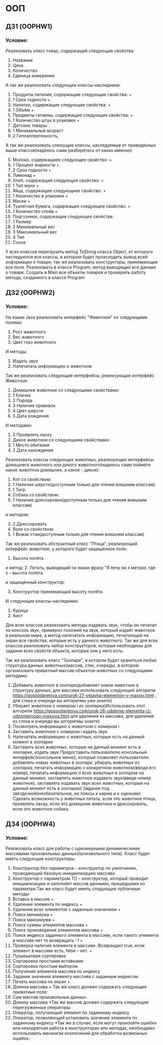 # ООП
## ДЗ1 (OOPHW1)
### Условие:
Реализовать класс товар, содержащий следующие свойства:
1. Название
2. Цена
3. Количество
4. Единица измерения

А так же реализовать следующие классы-наследники:

1. Продукты питания, содержащие следующие свойства: +
1. 1 Срок годности +
2. Напитки, содержащие следующие свойства: +
2. 1 Объём +
3. Предметы гигиены, содержащие следующие свойства: +
3. 1 Количество штук в упаковке +
4. Детские товары:
4. 1 Минимальный возраст
4. 2 Гипоаллергенность,

А так же реализовать слеюущие классы, наследуемые от приведённых выше классов(надеюсь сами разберётесь от каких именно):

5. Молоко, содержащиее следующее свойство: +
5. 1 Процент жирности + 
5. 2 Срок годности +
6. Лимонад +
7. Хлеб, содержащий следующие свойство: +
7. 1 Тип муки +
8. Яйца, содержащее следующиее свойство: +
8. 1 Количество в упаковке +
9. Маски +
10. Туалетная бумага, содержащее следующее свойство: +
10. 1 Количество слоёв +
11. Подгузники, содержащие следующее свойства:
11. 1 Размер
11. 2 Минимальный вес
11. 3 Максимальный вес
11. 4 Тип
12. Соска

У всех классов перегрузить метод ToString класса Object, от которого наследуются все классы, в котором будет происходить вывод всей информации о товаре, так же реализовать конструкторы, принемающие все поля.
Реализовать в классе Program, метод выводящий все данные о товаре. Создать в Main все объекты товаров и проверить работу метода, созданного в классе Program


## ДЗ2 (OOPHW2)
### Условие:
На языке Java реализовать интерфейс "Животное" со следующими полями:
1. Рост животного
2. Вес животного
3. Цвет глаз животного

И методы:
1. Издать звук
2. Напечатать информацию о животном

Так же реализовать следующие интерфейсы, реализующие интерфейс Животное:
1. Домашнее животное со следующими свойствами:
1. 1 Кличка
1. 2 Порода
1. 3 Наличие прививок
1. 4 Цвет шерсти
1. 5 Дата рождения

И методами:
1. 5 Проявлять ласку
2. Дикое животное со следующими свойствами:
2. 1 Место обитания
2. 2 Дата нахождения

Реализовать классы следующих животных, реализующих интерфейсы домашнего животного или дикого животного(надеюсь сами поймёте какое животное домашнее, а какое - дикое):
1. Кот со свойством:
1. 1 Наличие шерсти(доступным только для чтения внешним классам)
2. 1 Тигр
3. Собака со свойством:
3. 1 Наличие дрессировки(доступным только для чтения внешним классам)

и методом:

3. 2 Дрессировать
4. Волк со свойством:
4. 1 Вожак стаи(доступным только для чтения внешним классам)

Так же реализовать абстрактный класс "Птица", реализующий интерфейс животное, у которого будет защищённое поле:
1. Высота полёта

и метод:
2. Летать, выводящий на экран фразу "Я лечу на x метрах, где x - высота полёта

и защищённый конструктор:

3. Конструктор принемающий высоту полёта

И следующие классы-наследники:
1. Курица
2. Аист

Для всех классов реализовать методы издавать звук, чтобы он печатал на консоль звук, примерно похожий на звук, который издаёт животное в реальном мире, а метод напечатать информацию, печатающий на экран все свойства, которые есть у данного животного. Так же для всех классов реализовать набор конструкторов, которые необходимы для задания всех свойств объекта, которые они у него есть.

Так же реализовать класс "Зоопарк", в котором будет храниться любая структура данных животных(массив, стек, очередь), в котором организовать приватный массив объектов-животных со следующими методами:

1. Добавить животное в зоопарк(добавляет новое животное в структуру данных, для массива использовать следующий алгоритм https://gospodaretsva.com/urok-27-vstavka-elementov-v-massiv.html , для стека и очереди вы алгоритмы уже знаете)
2. Убирает животное с номером i из зоопарка(Использовать этот алгоритм https://gospodaretsva.com/urok-26-udalenie-elementa-iz-odnomernogo-massiva.html для удаления из массива, для удаления из стека и очереди вы алгоритмы знаете)
3. Посмотреть информацию о животном с номером i
4. Заставить животное с номером i издать звук
5. Напечатать информацию о животных, которые есть на данный момент в зоопарке
6. Заставить всех животных, которые на данный момент есть в зоопарке, издать звук
Предоставить пользователю консольный интерфейс(консольное меню), который позволяет пользователю добавлять новых животных в зоопарк, убирать животных из зоопарка, печатать информацию о конкретном животном(вводя его номер), печатать информацию о всех животных в зоопарке на данный момент, заставлять животное издавать звук(введя номер животное), заставлять издавать звук всех животных, которые на данный момент есть в зоопарке)
Задание под звёздочкой(необязательное, но плюсы к карме и к оценкам): Сделать возможность у животных летать, если это животное птица, проявлять ласку, если это домашнее животное и дрессировать, если это животное собака.

## ДЗ4 (OOPHW4)
### Условие:
Реализовать класс для работы с одномерными динамическими массивами произвольных данных(произвольного типа). Класс будет иметь следующие конструкторы:
1. Конструктор без параметров – конструктор по умолчанию, проводяющий базовую иницаилизацию массива
2. Конструктор с параметром T[] – конструктор, который проводит инициализацию и заполняет массив данными, пришедшими из параметра
Так же класс будет иметь следующие публичные методы:
1. Вставка в массив +
2. Удаление элемента по индексу +
3. Удаление всех элементов с заданным значением +
4. Поиск минимума +
5. Поиск максимума +
6. Поиск суммы элементов массива  +
7. Поиск произведения элементов массива +
8. Поиск индекса заданного элемента в массиве, если такого элемента в массиве нет то возвращать -1 +
9. Проверка наличия элемента в массиве. Возвращает true, если элемент в массиве есть, false – нет. +
10. Пузырьковая сортировка
11. Сортировка простыми вставками
12. Сортировка простым выбором
13. Получение элемента массива по индексу
14. Задание значения элементу массива с заданным индексом
15. Печать массива на экран +
16. Длинна массива +
Так же класс должен содержать следующие приватные поля:
1. Сам массив произвольных данных.
2. Длинну массива
*Так же массив должен содержать следующие перегруженные операторы:
1. Оператор, получающий элемент по заданному индексу
2. Оператор, позволяющий установить значение элемента по заданному индексу
*Так же в случае, если могут произойти ошибки или некорретная работа в конструкторах или методах, необходимо использовать механизм исключений для обработки возможных ошибок.